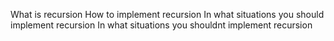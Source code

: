 What is recursion
How to implement recursion
In what situations you should implement recursion
In what situations you shouldnt implement recursion